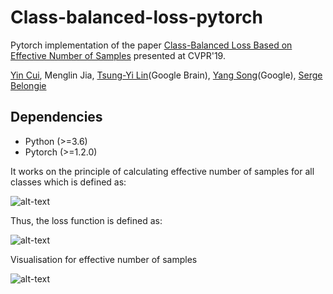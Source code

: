 # Class-balanced-loss-pytorch
Pytorch implementation of the paper
[Class-Balanced Loss Based on Effective Number of Samples](https://arxiv.org/abs/1901.05555) presented at CVPR'19.


[Yin Cui](https://ycui.me/), Menglin Jia, [Tsung-Yi Lin](https://vision.cornell.edu/se3/people/tsung-yi-lin/)(Google Brain), [Yang Song](https://ai.google/research/people/author38270)(Google), [Serge Belongie](http://blogs.cornell.edu/techfaculty/serge-belongie/)

## Dependencies
- Python (>=3.6)
- Pytorch (>=1.2.0)

It works on the principle of calculating effective number of samples for all classes which is defined as:

![alt-text](https://github.com/vandit15/Class-balanced-loss-pytorch/blob/master/samples.png)

Thus, the loss function is defined as:

![alt-text](https://github.com/vandit15/Class-balanced-loss-pytorch/blob/master/loss.png)

Visualisation for effective number of samples


![alt-text](https://github.com/vandit15/Class-balanced-loss-pytorch/blob/master/image.png "Visualisation for effective number of samples")
